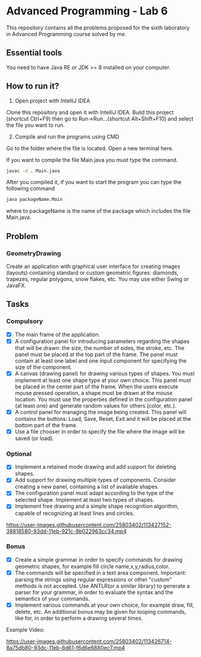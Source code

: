 # Advanced Programming - Lab 6

This repository contains all the problems proposed for the sixth laboratory in Advanced Programming course
solved by me.

## Essential tools

You need to have Java RE or JDK >= 8 installed on your computer.

## How to run it?

1. Open project with IntelliJ IDEA

Clone this repository and open it with IntelliJ IDEA. Build this project
(shortcut Ctrl+F9) then go to Run->Run...(shortcut Alt+Shift+F10) and select
the file you want to run.

2. Compile and run the programs using CMD

Go to the folder where the file is located. Open a new terminal here.

If you want to compile the file Main.java you must type the command.

```bash
javac -d . Main.java
```

After you compiled it, if you want to start the program you can type the
following command

```bash
java packageName.Main
```

where to packageName is the name of the package which includes the file Main.java.

## Problem

### GeometryDrawing
Create an application with graphical user interface for creating images (layouts) containing standard or custom geometric figures: diamonds, trapezes, regular polygons, snow flakes, etc.
You may use either Swing or JavaFX.

## Tasks

### Compulsory

- [x] The main frame of the application.
- [x] A configuration panel for introducing parameters regarding the shapes that will be drawn: the size, the number of sides, the stroke, etc.
The panel must be placed at the top part of the frame. The panel must contain at least one label and one input component for specifying the size of the component.
- [x] A canvas (drawing panel) for drawing various types of shapes. You must implement at least one shape type at your own choice. This panel must be placed in the center part of the frame.
When the users execute mouse pressed operation, a shape must be drawn at the mouse location. You must use the properties defined in the configuration panel (at least one) and generate random values for others (color, etc.).
- [x] A control panel for managing the image being created. This panel will contains the buttons: Load, Save, Reset, Exit and it will be placed at the bottom part of the frame.
- [x] Use a file chooser in order to specify the file where the image will be saved (or load).

### Optional

- [x] Implement a retained mode drawing and add support for deleting shapes.
- [x] Add support for drawing multiple types of components. Consider creating a new panel, containing a list of available shapes.
- [x] The configuration panel must adapt according to the type of the selected shape. Implement at least two types of shapes.
- [x] Implement free drawing and a simple shape recognition algorithm, capable of recognizing at least lines and circles.

https://user-images.githubusercontent.com/25803402/113427152-38818580-93dd-11eb-921c-8b022963cc34.mp4

### Bonus

- [x] Create a simple grammar in order to specify commands for drawing geometric shapes, for example fill circle name,x,y,radius,color.
- [x] The commands will be specified in a text area component. Important: parsing the strings using regular expressions or other "custom" methods is not accepted.
Use ANTLR(or a similar library) to generate a parser for your grammar, in order to evaluate the syntax and the semantics of your commands.
- [x] Implement various commands at your own choice, for example draw, fill, delete, etc.
An additional bonus may be given for looping commands, like for, in order to perform a drawing several times.

Example Video:

https://user-images.githubusercontent.com/25803402/113426714-8a75db80-93dc-11eb-8d61-f6d6e6880ec7.mp4
